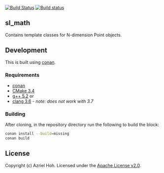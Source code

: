 [![Build Status](https://travis-ci.org/azriel91/sl_math.svg?branch=master)](https://travis-ci.org/azriel91/sl_math) [![Build status](https://ci.appveyor.com/api/projects/status/dbpu2vkdf9iv4lrn/branch/master?svg=true)](https://ci.appveyor.com/project/azriel91/sl-math/branch/master)

## sl\_math

Contains template classes for N-dimension Point objects.

## Development

This is built using [conan](https://www.conan.io/).

### Requirements

* [conan](https://www.conan.io/downloads)
* [CMake 3.4](https://cmake.org/download/)
* [g++ 5.2](https://gcc.gnu.org/) or
* [clang 3.6](http://clang.llvm.org/) - _note: does not work with 3.7_

### Building

After cloning, in the repository directory run the following to build the block:

```bash
conan install --build=missing
conan build
```

## License

Copyright (c) Azriel Hoh. Licensed under the [Apache License v2.0](http://www.apache.org/licenses/LICENSE-2.0).
